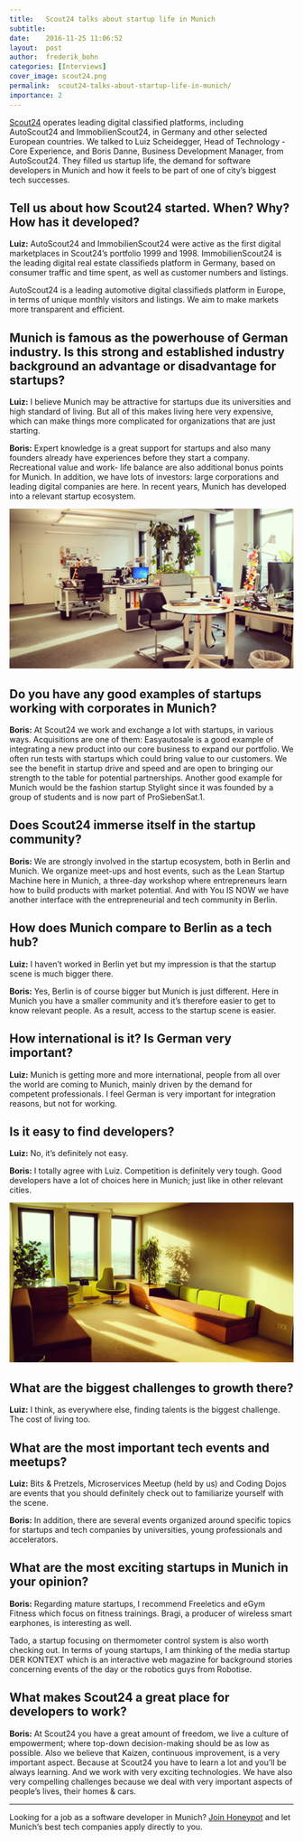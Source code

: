 ```yaml
---
title:   Scout24 talks about startup life in Munich
subtitle:
date:    2016-11-25 11:06:52
layout:  post
author:  frederik_bohn
categories: [Interviews]
cover_image: scout24.png
permalink:  scout24-talks-about-startup-life-in-munich/
importance: 2
---
```

[Scout24](http://www.scout24.com/en/Home.aspx) operates leading digital classified platforms, including AutoScout24 and ImmobilienScout24,  in Germany and other selected European countries. We talked to Luiz Scheidegger, Head of Technology - Core Experience, and Boris Danne, Business Development Manager, from AutoScout24. They filled us startup life, the demand for software developers in Munich and how it feels to be part of one of city’s biggest tech successes.

<!--more--> 

## Tell us about how Scout24 started. When? Why? How has it developed?

**Luiz:** AutoScout24 and ImmobilienScout24 were active as the first digital marketplaces in Scout24’s portfolio 1999 and 1998.
ImmobilienScout24 is the leading digital real estate classifieds platform in Germany, based on consumer traffic and time spent, as well as customer numbers and listings. 

AutoScout24 is a leading automotive digital classifieds platform in Europe, in terms of unique monthly visitors and listings.  We aim to make markets more transparent and efficient. 

## Munich is famous as the powerhouse of German industry. Is this strong and established industry background an advantage or disadvantage for startups?

**Luiz:** I believe Munich may be attractive for startups due its universities and high standard of living. But all of this makes living here very expensive, which can make things more complicated for organizations that are just starting. 

**Boris:** Expert knowledge is a great support for startups and also many founders already have experiences before they start a company. Recreational value and work- life balance are also additional bonus points for Munich. In addition, we have  lots of investors: large corporations and leading digital companies are here. In recent years, Munich has developed into a relevant startup ecosystem. 


![Scout24](/assets/images/scout24-image1.jpeg)


## Do you have any good examples of startups working with corporates in Munich? 

**Boris:** At Scout24 we work and exchange a lot with startups, in various ways. Acquisitions are one of them: Easyautosale is a good example of integrating a new product into our core business to expand our portfolio. We often run tests with startups which could bring value to our customers. 
We see the benefit in startup drive and speed and are open to bringing our strength to the table for potential partnerships. Another good example for Munich would be the fashion startup Stylight since it was founded by a group of students and is now part of ProSiebenSat.1.  

## Does Scout24 immerse itself in the startup community?

**Boris:** We are strongly involved in the startup ecosystem, both in Berlin and Munich. We organize meet-ups and host events, such as the Lean Startup Machine here in Munich, a three-day workshop where entrepreneurs learn how to build products with market potential. And with You IS NOW we have another interface with the entrepreneurial and tech community in Berlin. 


## How does Munich compare to Berlin as a tech hub? 

**Luiz:** I haven’t worked in Berlin yet but my impression is that the startup scene is much bigger there.

**Boris:** Yes, Berlin is of course bigger but Munich is just different. Here in Munich you have a smaller community and it’s therefore easier to get to know relevant people. As a result, access to the startup scene is easier.  

## How international is it? Is German very important?

**Luiz:** Munich is getting more and more international, people from all over the world are coming to Munich, mainly driven by the demand for competent professionals. I feel German is very important for integration reasons, but not for working.

## Is it easy to find developers?

**Luiz:** No, it’s definitely not easy. 

**Boris:** I totally agree with Luiz. Competition is definitely very tough. Good developers have a lot of choices here in Munich; just like in other relevant cities. 

![Scout24](/assets/images/scout24-image2.jpeg)

## What are the biggest challenges to growth there?

**Luiz:** I think, as everywhere else, finding talents is the biggest challenge. The cost of living too. 

## What are the most important tech events and meetups?

**Luiz:** Bits & Pretzels, Microservices Meetup (held by us) and Coding Dojos are events that you should definitely check out to familiarize yourself with the scene.   

**Boris:** In addition, there are several events organized around specific topics for startups and tech companies by universities, young professionals and accelerators.

## What are the most exciting startups in Munich in your opinion?

**Boris:** Regarding mature startups, I recommend Freeletics and eGym Fitness which focus on fitness trainings. Bragi, a producer of wireless smart earphones, is interesting as well. 

Tado, a startup focusing on thermometer control system is also worth checking out. In terms of young startups, I am thinking of the media startup DER KONTEXT which is an interactive web magazine for background stories concerning events of the day or the robotics guys from Robotise.

## What makes Scout24 a great place for developers to work?

**Boris:** At Scout24 you have a great amount of freedom, we live a culture of empowerment; where top-down decision-making should be as low as possible. 
Also we believe that Kaizen, continuous improvement, is a very important aspect. Because at Scout24 you have to learn a lot and you’ll be always learning.
And we work with very exciting technologies. We have also very compelling challenges because we deal with very important aspects of people’s lives, their homes & cars.

* * *

Looking for a job as a software developer in Munich? [Join Honeypot](www.honeypot.io?utm_source=blog&utm_medium=organic&utm_term=m&utm_content=161103&utm_campaign=dev-no) and let Munich’s best tech companies apply directly to you. 
